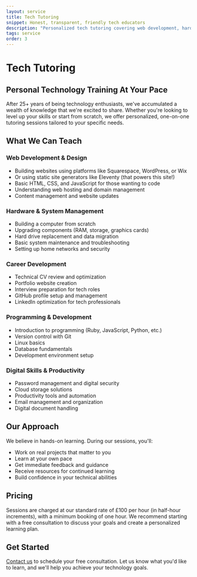 ```yaml
---
layout: service
title: Tech Tutoring
snippet: Honest, transparent, friendly tech educators
description: "Personalized tech tutoring covering web development, hardware, programming, and digital skills. Learn at your own pace with experienced educators."
tags: service
order: 3
---
```


# Tech Tutoring

## Personal Technology Training At Your Pace

After 25+ years of being technology enthusiasts, we've accumulated a wealth of knowledge that we're excited to share. Whether you're looking to level up your skills or start from scratch, we offer personalized, one-on-one tutoring sessions tailored to your specific needs.

## What We Can Teach

### Web Development & Design
- Building websites using platforms like Squarespace, WordPress, or Wix
- Or using static site generators like Eleventy (that powers this site!)
- Basic HTML, CSS, and JavaScript for those wanting to code
- Understanding web hosting and domain management
- Content management and website updates

### Hardware & System Management
- Building a computer from scratch
- Upgrading components (RAM, storage, graphics cards)
- Hard drive replacement and data migration
- Basic system maintenance and troubleshooting
- Setting up home networks and security

### Career Development
- Technical CV review and optimization
- Portfolio website creation
- Interview preparation for tech roles
- GitHub profile setup and management
- LinkedIn optimization for tech professionals

### Programming & Development
- Introduction to programming (Ruby, JavaScript, Python, etc.)
- Version control with Git
- Linux basics
- Database fundamentals
- Development environment setup

### Digital Skills & Productivity
- Password management and digital security
- Cloud storage solutions
- Productivity tools and automation
- Email management and organization
- Digital document handling

## Our Approach

We believe in hands-on learning. During our sessions, you'll:
- Work on real projects that matter to you
- Learn at your own pace
- Get immediate feedback and guidance
- Receive resources for continued learning
- Build confidence in your technical abilities

## Pricing

Sessions are charged at our standard rate of £100 per hour (in half-hour increments), with a minimum booking of one hour. We recommend starting with a free consultation to discuss your goals and create a personalized learning plan.

## Get Started

[Contact us](/contact/) to schedule your free consultation. Let us know what you'd like to learn, and we'll help you achieve your technology goals.
